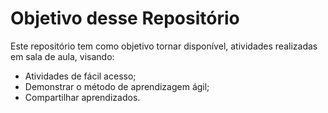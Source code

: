 # Objetivo desse Repositório
Este repositório tem como objetivo tornar disponível, atividades realizadas em sala de aula, visando:
* Atividades de fácil acesso;
* Demonstrar o método de aprendizagem ágil;
* Compartilhar aprendizados.
